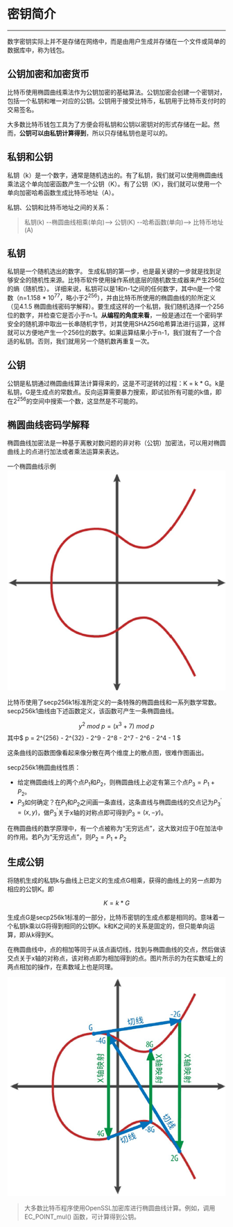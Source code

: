 <!--
 * @Author: ZhXZhao
 * @Date: 2020-02-18 19:49:42
 * @LastEditors: ZhXZhao
 * @LastEditTime: 2020-02-18 22:07:37
 * @Description: 
 -->

# 密钥简介

---



数字密钥实际上并不是存储在网络中，而是由用户生成并存储在一个文件或简单的数据库中，称为钱包。

## 公钥加密和加密货币

比特币使用椭圆曲线乘法作为公钥加密的基础算法。公钥加密会创建一个密钥对，包括一个私钥和唯一对应的公钥。公钥用于接受比特币，私钥用于比特币支付时的交易签名。

大多数比特币钱包工具为了方便会将私钥和公钥以密钥对的形式存储在一起。然而，**公钥可以由私钥计算得到**，所以只存储私钥也是可以的。

## 私钥和公钥

私钥（k）是一个数字，通常是随机选出的。有了私钥，我们就可以使用椭圆曲线乘法这个单向加密函数产生一个公钥（K）。有了公钥（K），我们就可以使用一个单向加密哈希函数生成比特币地址（A）。

私钥、公钥和比特币地址之间的关系：
> 私钥(k) --椭圆曲线相乘(单向)--> 公钥(K) --哈希函数(单向)--> 比特币地址(A)

## 私钥

私钥是一个随机选出的数字。
生成私钥的第一步，也是最关键的一步就是找到足够安全的随机性来源。比特币软件使用操作系统底层的随机数生成器来产生256位的熵（随机性）。
详细来说，私钥可以是1和n-1之间的任何数字，其中n是一个常数（n=1.158 * $10^{77}$，略小于$2^{256}$），并由比特币所使用的椭圆曲线的阶所定义（见4.1.5 椭圆曲线密码学解释）。要生成这样的一个私钥，我们随机选择一个256位的数字，并检查它是否小于n-1。**从编程的角度来看**，一般是通过在一个密码学安全的随机源中取出一长串随机字节，对其使用SHA256哈希算法进行运算，这样就可以方便地产生一个256位的数字。如果运算结果小于n-1，我们就有了一个合适的私钥。否则，我们就用另一个随机数再重复一次。

## 公钥

公钥是私钥通过椭圆曲线算法计算得来的，这是不可逆转的过程：K = k * G。k是私钥，G是生成点的常数点。反向运算需要暴力搜索，即试验所有可能的k值，即在$2^{256}$的空间中搜索一个数，这显然是不可能的。

## 椭圆曲线密码学解释

椭圆曲线加密法是一种基于离散对数问题的非对称（公钥）加密法，可以用对椭圆曲线上的点进行加法或者乘法运算来表达。

一个椭圆曲线示例
![椭圆曲线](pic/ECDSA.png "椭圆曲线")

比特币使用了secp256k1标准所定义的一条特殊的椭圆曲线和一系列数学常数。secp256k1曲线由下述函数定义，该函数可产生一条椭圆曲线。

$$ y^2 \ mod \ p = (x^3 + 7) \ mod \ p $$
其中$ p = 2^{256} - 2^{32} - 2^9 - 2^8 - 2^7 - 2^6 - 2^4 - 1 $

这条曲线的函数图像看起来像分散在两个维度上的散点图，很难作图画出。

secp256k1椭圆曲线性质：
- 给定椭圆曲线上的两个点$P_1$和$P_2$，则椭圆曲线上必定有第三个点$P_3 = P_1 + P_2$。
- $P_3$如何确定？在$P_1$和$P_2$之间画一条直线，这条直线与椭圆曲线的交点记为$P_3^{'}=(x,y)$，做$P_3^{'}$关于x轴的对称点即可得到$P_3=(x, -y)$。

在椭圆曲线的数学原理中，有一个点被称为“无穷远点”，这大致对应于0在加法中的作用。若$P_1$为“无穷远点”，则$P_2 = P_1 + P_2$

## 生成公钥

将随机生成的私钥k与曲线上已定义的生成点G相乘，获得的曲线上的另一点即为相应的公钥K。即

$$ K = k * G $$

生成点G是secp256k1标准的一部分，比特币密钥的生成点都是相同的。意味着一个私钥k乘以G将得到相同的公钥K。k和K之间的关系是固定的，但只能单向运算，即从k得到K。

在椭圆曲线中，点的相加等同于从该点画切线，找到与椭圆曲线的交点，然后做该交点关于x轴的对称点，该对称点即为相加得到的点。图片所示的为在实数域上的两点相加的操作，在素数域上也是同理。

![椭圆曲线上的两点相加](pic/ECDSA_plus.png "椭圆曲线上的两点相加")

> 大多数比特币程序使用OpenSSL加密库进行椭圆曲线计算。例如，调用EC_POINT_mul() 函数，可计算得到公钥。

